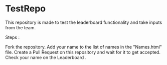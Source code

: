 # TestRepo

This repository is made to test the leaderboard functionality and take inputs from the team. 

Steps : 

Fork the repository. 
Add your name to the list of names in the "Names.html" file.
Create a Pull Request on this repository and wait for it to get accepted.
Check your name on the Leaderboard .
